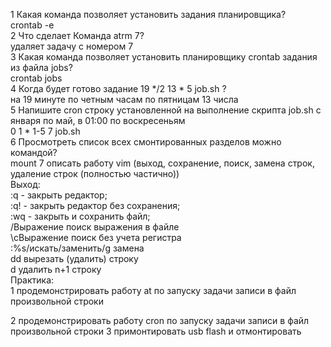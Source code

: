 1 Какая команда позволяет установить задания планировщика?  
crontab -e <command>  
2 Что сделает Команда atrm 7?  
удаляет задачу с номером 7  
3 Какая команда позволяет установить планировщику crontab задания из файла jobs?  
crontab jobs  
4 Когда будет готово задание 19 */2 13 * 5 job.sh ?  
на 19 минуте по четным часам по пятницам 13 числа  
5 Напишите cron строку установленной на выполнение скрипта job.sh с января по май, в 01:00 по воскресеньям  
0 1 * 1-5 7 job.sh  
6 Просмотреть список всех смонтированных разделов можно командой?  
mount
7 описать работу vim (выход, сохранение, поиск, замена строк, удаление строк (полностью частично))  
Выход:  
:q - закрыть редактор;  
:q! - закрыть редактор без сохранения;  
:wq - закрыть и сохранить файл;  
/Выражение               поиск выражения в файле  
\cВыражение              поиск без учета регистра  
:%s/искать/заменить/g    замена  
dd                        вырезать (удалить) строку  
<n>d                      удалить n+1 строку  
Практика:  
1 продемонстрировать работу at по запуску задачи записи в файл произвольной строки  
  
2 продемонстрировать работу cron по запуску задачи записи в файл произвольной строки
3 примонтировать usb flash и отмонтировать
